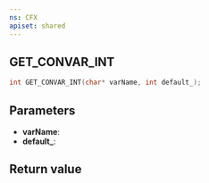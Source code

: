 ```yaml
---
ns: CFX
apiset: shared
---
```

## GET_CONVAR_INT

```c
int GET_CONVAR_INT(char* varName, int default_);
```


## Parameters
* **varName**: 
* **default_**: 

## Return value
